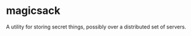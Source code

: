 <h1 class="libTop">magicsack</h1>


A utility for storing secret things, possibly over a distributed set of
servers.
